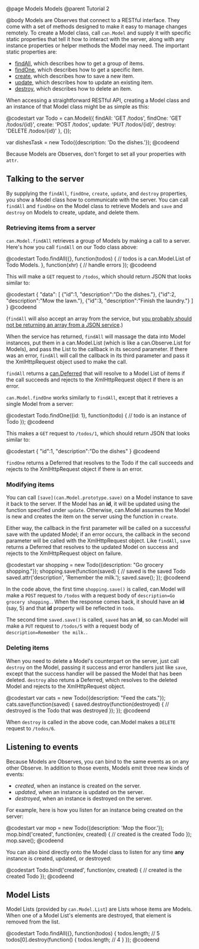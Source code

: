 @page Models Models
@parent Tutorial 2

@body
Models are Observes that connect to a RESTful interface. They come with a set of
methods designed to make it easy to manage changes remotely. To create a Model
class, call `can.Model` and supply it with specific static properties that tell
it how to interact with the server, along with any instance properties or helper
methods the Model may need. The important static properties are:

- [findAll](can.Model.static.findAll), which describes how to get a group of
items.
- [findOne](can.Model.static.findOne), which describes how to get a specific
item.
- [create](can.Model.static.create), which describes how to save a new item.
- [update](can.Model.static.update), which describes how to update an
existing item.
- [destroy](can.Model.static.destroy), which describes how to delete an item.

When accessing a straightforward RESTful API, creating a Model class and an
instance of that Model class might be as simple as this:

@codestart
var Todo = can.Model({
	findAll: 'GET /todos',
	findOne: 'GET /todos/{id}',
	create:  'POST /todos',
	update:  'PUT /todos/{id}',
	destroy: 'DELETE /todos/{id}'
}, {});

var dishesTask = new Todo({description: 'Do the dishes.'});
@codeend

Because Models are Observes, don't forget to set all your properties with `attr`.

## Talking to the server

By supplying the `findAll`, `findOne`, `create`, `update`, and `destroy`
properties, you show a Model class how to communicate with the server. You can
call `findAll` and `findOne` on the Model class to retrieve Models and `save`
and `destroy` on Models to create, update, and delete them.

### Retrieving items from a server

`can.Model.findAll` retrieves a group of Models by making a call to a server.
Here's how you call `findAll` on our Todo class above:

@codestart
Todo.findAll({}, function(todos) {
	// todos is a can.Model.List of Todo Models.
}, function(xhr) {
	// handle errors
});
@codeend

This will make a `GET` request to `/todos`, which should return JSON that looks
similar to:

@codestart
{
	"data": [
		{"id":1, "description":"Do the dishes."},
		{"id":2, "description":"Mow the lawn."},
		{"id":3, "description":"Finish the laundry."}
	]
}
@codeend

(`findAll` will also accept an array from the service, but [you probably should not be returning an array from a JSON service](http://haacked.com/archive/2008/11/20/anatomy-of-a-subtle-json-vulnerability.aspx).)

When the service has returned, `findAll` will massage the data into Model
instances, put them in a can.Model.List (which is like a can.Observe.List for
Models), and pass the List to the callback in its second parameter. If there was
an error, `findAll` will call the callback in its third parameter and pass it the
XmlHttpRequest object used to make the call.

`findAll` returns a [can.Deferred](can.Deferred) that will resolve to a Model
List of items if the call succeeds and rejects to the XmlHttpRequest object if
there is an error.

`can.Model.findOne` works similarly to `findAll`, except that it retrieves a
single Model from a server:

@codestart
Todo.findOne({id: 1}, function(todo) {
	// todo is an instance of Todo
});
@codeend

This makes a `GET` request to `/todos/1`, which should return JSON that looks
similar to:

@codestart
{
	"id":1,
	"description":"Do the dishes"
}
@codeend

`findOne` returns a Deferred that resolves to the Todo if the call succeeds and
rejects to the XmlHttpRequest object if there is an error.

### Modifying items

You can call `[save](can.Model.prototype.save)` on a Model instance to save it
back to the server. If the Model has an __id__, it will be updated using the
function specified under `update`. Otherwise, can.Model assumes the Model is new
and creates the item on the server using the function in `create`.

Either way, the callback in the first parameter will be called on a successful
save with the updated Model; if an error occurs, the callback in the second
parameter will be called with the XmlHttpRequest object. Like `findAll`, `save`
returns a Deferred that resolves to the updated Model on success and rejects to
the XmlHttpRequest object on failure.

@codestart
var shopping = new Todo({description: "Go grocery shopping."});
shopping.save(function(saved) {
	// saved is the saved Todo
	saved.attr('description', 'Remember the milk.');
	saved.save();
});
@codeend

In the code above, the first time `shopping.save()` is called, can.Model will
make a `POST` request to `/todos` with a request body of `description=Go
grocery shopping.`. When the response comes back, it should have an __id__
(say, 5) and that __id__ property will be reflected in `todo`.

The second time `saved.save()` is called, `saved` has an __id__, so can.Model
will make a `PUT` request to `/todos/5` with a request body of
`description=Remember the milk.`.

### Deleting items

When you need to delete a Model's counterpart on the server, just call `destroy`
on the Model, passing it success and error handlers just like `save`, except
that the success handler will be passed the Model that has been deleted.
`destroy` also retuns a Deferred, which resolves to the deleted Model and
rejects to the XmlHttpRequest object.

@codestart
var cats = new Todo({description: "Feed the cats."});
cats.save(function(saved) {
	saved.destroy(function(destroyed) {
		// destroyed is the Todo that was destroyed
	});
});
@codeend

When `destroy` is called in the above code, can.Model makes a `DELETE` request
to `/todos/6`.

## Listening to events

Because Models are Observes, you can bind to the same events as on any other
Observe. In addition to those events, Models emit three new kinds of events:

- _created_, when an instance is created on the server.
- _updated_, when an instance is updated on the server.
- _destroyed_, when an instance is destroyed on the server.

For example, here is how you listen for an instance being created on the server:

@codestart
var mop = new Todo({description: 'Mop the floor.'});
mop.bind('created', function(ev, created) {
	// created is the created Todo
});
mop.save();
@codeend

You can also bind directly onto the Model class to listen for any time __any__
instance is created, updated, or destroyed:

@codestart
Todo.bind('created', function(ev, created) {
	// created is the created Todo
});
@codeend

## Model Lists
Model Lists (provided by `can.Model.List`) are Lists whose items are Models.
When one of a Model List's elements are destroyed, that element is removed from
the list.

@codestart
Todo.findAll({}, function(todos) {
	todos.length; // 5
	todos[0].destroy(function() {
		todos.length; // 4
	}
});
@codeend